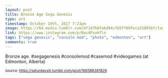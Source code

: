 ```yaml
---
layout: post
title: Bronze Age Sega Genesis
type: art
timestamp: October 19th, 2017 7:23pm
image: https://64.media.tumblr.com/df1d7b8fabd94cf65ff60feca32005bf/tumblr_oy3l78mJDY1rtskmuo1_500.jpg
link: https://www.instagram.com/p/Bac4PsuHfln
tags: ["sega genesis", "console mod", "photo", "edmonton", "art"]
comments: true
---
```

Bronze age. #segagenesis #consolemod #casemod #videogames  (at Edmonton, Alberta)
 
  
<small>source: https://saturdayxiii.tumblr.com/post/166588381829</small>
